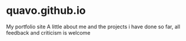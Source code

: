 # quavo.github.io
My portfolio site
A little about me and the projects i have done so far, all feedback and criticism is welcome

